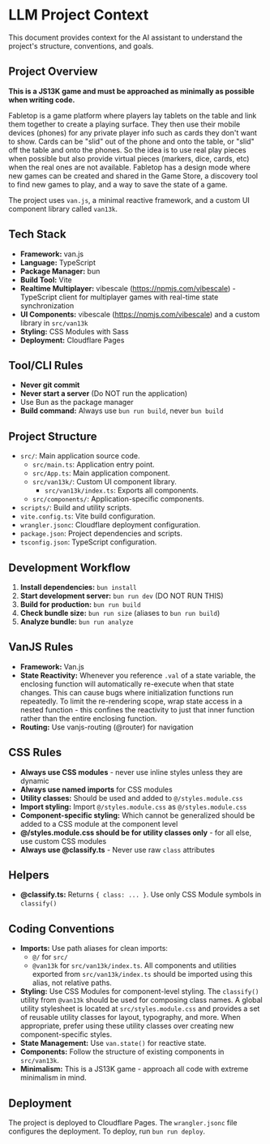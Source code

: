 # LLM Project Context

This document provides context for the AI assistant to understand the project's structure, conventions, and goals.

## Project Overview

**This is a JS13K game and must be approached as minimally as possible when writing code.**

Fabletop is a game platform where players lay tablets on the table and link them together to create a playing surface. They then use their mobile devices (phones) for any private player info such as cards they don't want to show. Cards can be "slid" out of the phone and onto the table, or "slid" off the table and onto the phones. So the idea is to use real play pieces when possible but also provide virtual pieces (markers, dice, cards, etc) when the real ones are not available. Fabletop has a design mode where new games can be created and shared in the Game Store, a discovery tool to find new games to play, and a way to save the state of a game.

The project uses `van.js`, a minimal reactive framework, and a custom UI component library called `van13k`.

## Tech Stack

- **Framework:** van.js
- **Language:** TypeScript
- **Package Manager:** bun
- **Build Tool:** Vite
- **Realtime Multiplayer:** vibescale (https://npmjs.com/vibescale) - TypeScript client for multiplayer games with real-time state synchronization
- **UI Components:** vibescale (https://npmjs.com/vibescale) and a custom library in `src/van13k`
- **Styling:** CSS Modules with Sass
- **Deployment:** Cloudflare Pages

## Tool/CLI Rules

- **Never git commit**
- **Never start a server** (Do NOT run the application)
- Use Bun as the package manager
- **Build command:** Always use `bun run build`, never `bun build`

## Project Structure

- `src/`: Main application source code.
  - `src/main.ts`: Application entry point.
  - `src/App.ts`: Main application component.
  - `src/van13k/`: Custom UI component library.
    - `src/van13k/index.ts`: Exports all components.
  - `src/components/`: Application-specific components.
- `scripts/`: Build and utility scripts.
- `vite.config.ts`: Vite build configuration.
- `wrangler.jsonc`: Cloudflare deployment configuration.
- `package.json`: Project dependencies and scripts.
- `tsconfig.json`: TypeScript configuration.

## Development Workflow

1.  **Install dependencies:** `bun install`
2.  **Start development server:** `bun run dev` (DO NOT RUN THIS)
3.  **Build for production:** `bun run build`
4.  **Check bundle size:** `bun run size` (aliases to `bun run build`)
5.  **Analyze bundle:** `bun run analyze`

## VanJS Rules

- **Framework:** Van.js
- **State Reactivity:** Whenever you reference `.val` of a state variable, the enclosing function will automatically re-execute when that state changes. This can cause bugs where initialization functions run repeatedly. To limit the re-rendering scope, wrap state access in a nested function - this confines the reactivity to just that inner function rather than the entire enclosing function.
- **Routing:** Use vanjs-routing (@router) for navigation

## CSS Rules

- **Always use CSS modules** - never use inline styles unless they are dynamic
- **Always use named imports** for CSS modules
- **Utility classes:** Should be used and added to `@/styles.module.css`
- **Import styling:** Import `@/styles.module.css` as `@/styles.module.css`
- **Component-specific styling:** Which cannot be generalized should be added to a CSS module at the component level
- **@/styles.module.css should be for utility classes only** - for all else, use custom CSS modules
- **Always use @classify.ts** - Never use raw `class` attributes

## Helpers

- **@classify.ts:** Returns `{ class: ... }`. Use only CSS Module symbols in `classify()`

## Coding Conventions

- **Imports:** Use path aliases for clean imports:
  - `@/` for `src/`
  - `@van13k` for `src/van13k/index.ts`. All components and utilities exported from `src/van13k/index.ts` should be imported using this alias, not relative paths.
- **Styling:** Use CSS Modules for component-level styling. The `classify()` utility from `@van13k` should be used for composing class names. A global utility stylesheet is located at `src/styles.module.css` and provides a set of reusable utility classes for layout, typography, and more. When appropriate, prefer using these utility classes over creating new component-specific styles.
- **State Management:** Use `van.state()` for reactive state.
- **Components:** Follow the structure of existing components in `src/van13k`.
- **Minimalism:** This is a JS13K game - approach all code with extreme minimalism in mind.

## Deployment

The project is deployed to Cloudflare Pages. The `wrangler.jsonc` file configures the deployment. To deploy, run `bun run deploy`.
